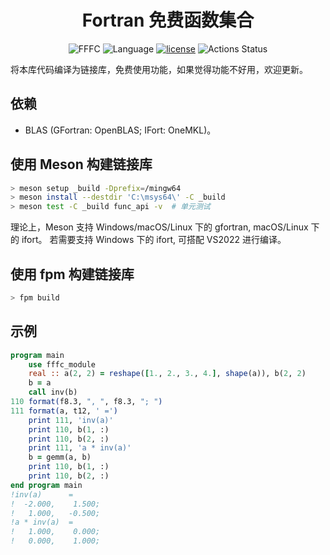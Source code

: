 <div align='center'>

# Fortran 免费函数集合

![FFFC](https://img.shields.io/badge/FFFC-v1.2.20230614-blueviolet)
![Language](https://img.shields.io/badge/-Fortran-734f96?logo=fortran&logoColor=white)
[![license](https://img.shields.io/badge/License-BSD--3-brightgreen)](LICENSE)
![Actions Status](https://github.com/zoziha/fffc/workflows/msys2-build/badge.svg)

</div>

将本库代码编译为链接库，免费使用功能，如果觉得功能不好用，欢迎更新。

## 依赖

* BLAS (GFortran: OpenBLAS; IFort: OneMKL)。

## 使用 Meson 构建链接库

```sh
> meson setup _build -Dprefix=/mingw64
> meson install --destdir 'C:\msys64\' -C _build
> meson test -C _build func_api -v  # 单元测试
```

理论上，Meson 支持 Windows/macOS/Linux 下的 gfortran, macOS/Linux 下的 ifort。
若需要支持 Windows 下的 ifort, 可搭配 VS2022 进行编译。

## 使用 fpm 构建链接库

```sh
> fpm build
```

## 示例

```fortran
program main
    use fffc_module
    real :: a(2, 2) = reshape([1., 2., 3., 4.], shape(a)), b(2, 2)
    b = a
    call inv(b)
110 format(f8.3, ", ", f8.3, "; ")
111 format(a, t12, ' =')
    print 111, 'inv(a)'
    print 110, b(1, :)
    print 110, b(2, :)
    print 111, 'a * inv(a)'
    b = gemm(a, b)
    print 110, b(1, :)
    print 110, b(2, :)
end program main
!inv(a)      =
!  -2.000,    1.500;
!   1.000,   -0.500;
!a * inv(a)  =
!   1.000,    0.000;
!   0.000,    1.000;
```